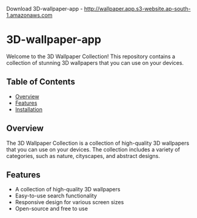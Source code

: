 Download  3D-wallpaper-app - http://wallpaper.app.s3-website.ap-south-1.amazonaws.com
# 3D-wallpaper-app

Welcome to the 3D Wallpaper Collection! This repository contains a collection of stunning 3D wallpapers that you can use on your devices.

## Table of Contents

- [Overview](#overview)
- [Features](#features)
- [Installation](#installation)

## Overview

The 3D Wallpaper Collection is a collection of high-quality 3D wallpapers that you can use on your devices. The collection includes a variety of categories, such as nature, cityscapes, and abstract designs.

## Features

- A collection of high-quality 3D wallpapers
- Easy-to-use search functionality
- Responsive design for various screen sizes
- Open-source and free to use


